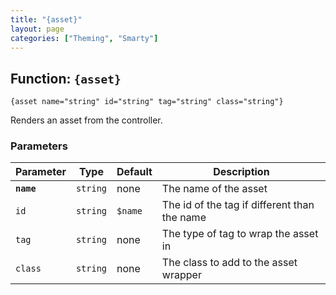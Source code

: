 ```yaml
---
title: "{asset}"
layout: page
categories: ["Theming", "Smarty"]
---
```


## Function: `{asset}`

```smarty
{asset name="string" id="string" tag="string" class="string"}
```

Renders an asset from the controller.

### Parameters

Parameter   | Type      | Default   | Description
---         | ---       | ---       | ---
__`name`__  | `string`  | none      | The name of the asset
`id`        | `string`  | `$name`   | The id of the tag if different than the name
`tag`       | `string`  | none      | The type of tag to wrap the asset in
`class`     | `string`  | none      | The class to add to the asset wrapper
